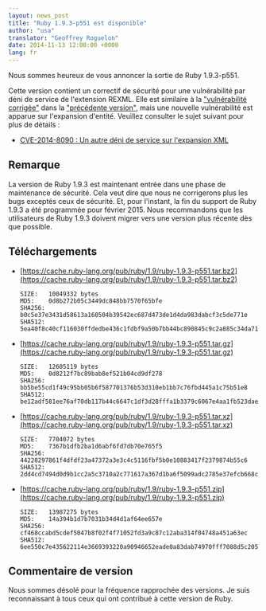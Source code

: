 ```yaml
---
layout: news_post
title: "Ruby 1.9.3-p551 est disponible"
author: "usa"
translator: "Geoffrey Roguelon"
date: 2014-11-13 12:00:00 +0000
lang: fr
---
```


Nous sommes heureux de vous annoncer la sortie de Ruby 1.9.3-p551.

Cette version contient un correctif de sécurité pour une vulnérabilité par déni
de service de l'extension REXML.
Elle est similaire à la
["vulnérabilité corrigée"](https://www.ruby-lang.org/fr/news/2013/02/23/vulnrabilit-de-type-dni-de-service-par-expansion-des-entits-dans-rexml-bombe-xml/)
dans la
["précédente version"](https://www.ruby-lang.org/fr/news/2014/10/27/ruby-1-9-3-p550-is-released/),
mais une nouvelle vulnérabilité est apparue sur l'expansion d'entité.
Veuillez consulter le sujet suivant pour plus de détails :

* [CVE-2014-8090 : Un autre déni de service sur l'expansion XML](https://www.ruby-lang.org/fr/news/2014/11/13/rexml-dos-cve-2014-8090/)

## Remarque

La version de Ruby 1.9.3 est maintenant entrée dans une phase de maintenance de
sécurité.
Cela veut dire que nous ne corrigerons plus les bugs exceptés ceux de sécurité.
Et, pour l'instant, la fin du support de Ruby 1.9.3 a été programmée pour
février 2015.
Nous recommandons que les utilisateurs de Ruby 1.9.3 doivent migrer vers une
version plus récente dès que possible.

## Téléchargements

* [https://cache.ruby-lang.org/pub/ruby/1.9/ruby-1.9.3-p551.tar.bz2](https://cache.ruby-lang.org/pub/ruby/1.9/ruby-1.9.3-p551.tar.bz2)

      SIZE:   10049332 bytes
      MD5:    0d8b272b05c3449dc848bb7570f65bfe
      SHA256: b0c5e37e3431d58613a160504b39542ec687d473de1d4da983dabcf3c5de771e
      SHA512: 5ea40f8c40cf116030ffdedbe436c1fdbf9a50b7bb44bc890845c9c2a885c34da711bc1a9e9694788c2f4710f7e6e0adc4410aec1ab18a25a27168f25ac3d68c

* [https://cache.ruby-lang.org/pub/ruby/1.9/ruby-1.9.3-p551.tar.gz](https://cache.ruby-lang.org/pub/ruby/1.9/ruby-1.9.3-p551.tar.gz)

      SIZE:   12605119 bytes
      MD5:    0d8212f7bc89bab8ef521b04cd9df278
      SHA256: bb5be55cd1f49c95bb05b6f587701376b53d310eb1bb7c76fbd445a1c75b51e8
      SHA512: be12adf581ee76af70db117b44c6647c1df3d28fffa1b3379c6067e4aa1fb523dae7c9b130a51dcdcff268a8ee21a3d74f6f946135fb3ac6b90664f0a9df4a08

* [https://cache.ruby-lang.org/pub/ruby/1.9/ruby-1.9.3-p551.tar.xz](https://cache.ruby-lang.org/pub/ruby/1.9/ruby-1.9.3-p551.tar.xz)

      SIZE:   7704072 bytes
      MD5:    7367b1dfb2ba1d6abf6fd7db70e765f5
      SHA256: 44228297861f4dfdf23a47372a3e3c4c5116fbf5b0e10883417f2379874b55c6
      SHA512: 2dd4cd7494d0d9b1cc2a5c3710a2c771617a367d1ba6f5099adc2785e37efcb668c6508780562359a4a4c83733e349aa5cb4f8532e1f334f9f96543670d35729

* [https://cache.ruby-lang.org/pub/ruby/1.9/ruby-1.9.3-p551.zip](https://cache.ruby-lang.org/pub/ruby/1.9/ruby-1.9.3-p551.zip)

      SIZE:   13987275 bytes
      MD5:    14a394b1d7b7031b34d4d1af64ee657e
      SHA256: cf468ccabd5cdef5047b8f02f4f71052fd3a9c87c12aba314f04748a451a63ec
      SHA512: 6ee550c7e435622114e3669393220a90946652eade0a83dab74970fff7088d5c2051bee9c272e2e6eccc36885b4f64928fc2d27c36584c1cc8dac91ce730d3ea

## Commentaire de version

Nous sommes désolé pour la fréquence rapprochée des versions.
Je suis reconnaissant à tous ceux qui ont contribué à cette version de Ruby.
